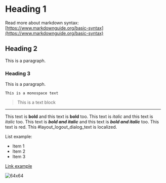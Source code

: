 # Heading 1
Read more about markdown syntax:
[https://www.markdownguide.org/basic-syntax](https://www.markdownguide.org/basic-syntax)

## Heading 2
This is a paragraph.

### Heading 3
This is a paragraph.

```
This is a monospace text
```

> This is a text block

---

This text is **bold** and this text is <b>bold</b> too.
This text is *italic* and this text is <i>italic</i> too.
This text is ***bold and italic*** and this text is <b><i>bold and italic</i></b> too.
This text is <color rgba='255,0,0,255'>red</color>.
This #layout_logout_dialog_text is localized.

List example:
- Item 1
- Item 2
- Item 3

[Link example](https://terjehub.com)

![64x64](TerjeStartScreen/Textures/mod_icon.edds)
